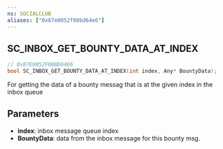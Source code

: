 ```yaml
---
ns: SOCIALCLUB
aliases: ["0x87e0052f08bd64e6"]
---
```

## SC_INBOX_GET_BOUNTY_DATA_AT_INDEX

```c
// 0x87E0052F08BD64E6
bool SC_INBOX_GET_BOUNTY_DATA_AT_INDEX(int index, Any* BountyData);
```

For getting the data of a bounty messag that is at the given index in the inbox queue


## Parameters
* **index**: inbox message queue index
* **BountyData**: data from the inbox message for this bounty msg.
